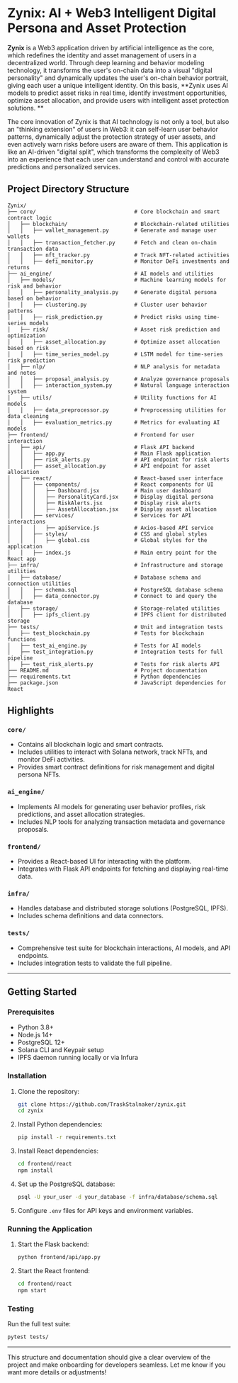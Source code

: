 # Zynix: AI + Web3 Intelligent Digital Persona and Asset Protection

**Zynix** is a Web3 application driven by artificial intelligence as the core, which redefines the identity and asset management of users in a decentralized world. Through deep learning and behavior modeling technology, it transforms the user's on-chain data into a visual "digital personality" and dynamically updates the user's on-chain behavior portrait, giving each user a unique intelligent identity. On this basis, **Zynix uses AI models to predict asset risks in real time, identify investment opportunities, optimize asset allocation, and provide users with intelligent asset protection solutions. **

The core innovation of Zynix is that AI technology is not only a tool, but also an "thinking extension" of users in Web3: it can self-learn user behavior patterns, dynamically adjust the protection strategy of user assets, and even actively warn risks before users are aware of them. This application is like an AI-driven "digital split", which transforms the complexity of Web3 into an experience that each user can understand and control with accurate predictions and personalized services.

## Project Directory Structure

```
Zynix/
├── core/                               # Core blockchain and smart contract logic
│   ├── blockchain/                     # Blockchain-related utilities
│   │   ├── wallet_management.py        # Generate and manage user wallets
│   │   ├── transaction_fetcher.py      # Fetch and clean on-chain transaction data
│   │   ├── nft_tracker.py              # Track NFT-related activities
│   │   ├── defi_monitor.py             # Monitor DeFi investments and returns
├── ai_engine/                          # AI models and utilities
│   ├── models/                         # Machine learning models for risk and behavior
│   │   ├── personality_analysis.py     # Generate digital persona based on behavior
│   │   ├── clustering.py               # Cluster user behavior patterns
│   │   ├── risk_prediction.py          # Predict risks using time-series models
│   ├── risk/                           # Asset risk prediction and optimization
│   │   ├── asset_allocation.py         # Optimize asset allocation based on risk
│   │   ├── time_series_model.py        # LSTM model for time-series risk prediction
│   ├── nlp/                            # NLP analysis for metadata and notes
│   │   ├── proposal_analysis.py        # Analyze governance proposals
│   │   ├── interaction_system.py       # Natural language interaction system
│   ├── utils/                          # Utility functions for AI models
│   │   ├── data_preprocessor.py        # Preprocessing utilities for data cleaning
│   │   ├── evaluation_metrics.py       # Metrics for evaluating AI models
├── frontend/                           # Frontend for user interaction
│   ├── api/                            # Flask API backend
│   │   ├── app.py                      # Main Flask application
│   │   ├── risk_alerts.py              # API endpoint for risk alerts
│   │   ├── asset_allocation.py         # API endpoint for asset allocation
│   ├── react/                          # React-based user interface
│   │   ├── components/                 # React components for UI
│   │   │   ├── Dashboard.jsx           # Main user dashboard
│   │   │   ├── PersonalityCard.jsx     # Display digital persona
│   │   │   ├── RiskAlerts.jsx          # Display risk alerts
│   │   │   ├── AssetAllocation.jsx     # Display asset allocation
│   │   ├── services/                   # Services for API interactions
│   │   │   ├── apiService.js           # Axios-based API service
│   │   ├── styles/                     # CSS and global styles
│   │   │   ├── global.css              # Global styles for the application
│   │   ├── index.js                    # Main entry point for the React app
├── infra/                              # Infrastructure and storage utilities
│   ├── database/                       # Database schema and connection utilities
│   │   ├── schema.sql                  # PostgreSQL database schema
│   │   ├── data_connector.py           # Connect to and query the database
│   ├── storage/                        # Storage-related utilities
│   │   ├── ipfs_client.py              # IPFS client for distributed storage
├── tests/                              # Unit and integration tests
│   ├── test_blockchain.py              # Tests for blockchain functions
│   ├── test_ai_engine.py               # Tests for AI models
│   ├── test_integration.py             # Integration tests for full pipeline
│   ├── test_risk_alerts.py             # Tests for risk alerts API
├── README.md                           # Project documentation
├── requirements.txt                    # Python dependencies
├── package.json                        # JavaScript dependencies for React
```

## Highlights

### `core/`
- Contains all blockchain logic and smart contracts.
- Includes utilities to interact with Solana network, track NFTs, and monitor DeFi activities.
- Provides smart contract definitions for risk management and digital persona NFTs.

### `ai_engine/`
- Implements AI models for generating user behavior profiles, risk predictions, and asset allocation strategies.
- Includes NLP tools for analyzing transaction metadata and governance proposals.

### `frontend/`
- Provides a React-based UI for interacting with the platform.
- Integrates with Flask API endpoints for fetching and displaying real-time data.

### `infra/`
- Handles database and distributed storage solutions (PostgreSQL, IPFS).
- Includes schema definitions and data connectors.

### `tests/`
- Comprehensive test suite for blockchain interactions, AI models, and API endpoints.
- Includes integration tests to validate the full pipeline.

---

## Getting Started

### Prerequisites
- Python 3.8+
- Node.js 14+
- PostgreSQL 12+
- Solana CLI and Keypair setup
- IPFS daemon running locally or via Infura

### Installation
1. Clone the repository:
   ```bash
   git clone https://github.com/TraskStalnaker/zynix.git
   cd zynix

2. Install Python dependencies:
   ```bash
   pip install -r requirements.txt
   ```
3. Install React dependencies:
   ```bash
   cd frontend/react
   npm install
   ```
4. Set up the PostgreSQL database:
   ```bash
   psql -U your_user -d your_database -f infra/database/schema.sql
   ```
5. Configure `.env` files for API keys and environment variables.

### Running the Application
1. Start the Flask backend:
   ```bash
   python frontend/api/app.py
   ```
2. Start the React frontend:
   ```bash
   cd frontend/react
   npm start
   ```

### Testing
Run the full test suite:
```bash
pytest tests/
```

---

This structure and documentation should give a clear overview of the project and make onboarding for developers seamless. Let me know if you want more details or adjustments!